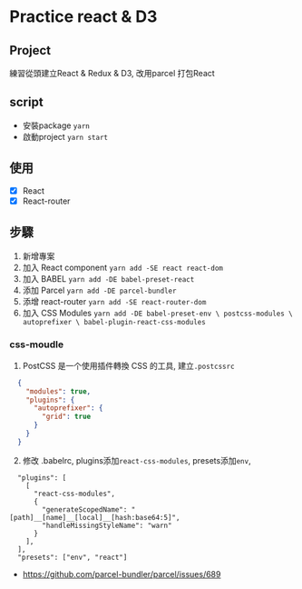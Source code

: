 # Practice react & D3

## Project
  練習從頭建立React & Redux & D3, 改用parcel 打包React

## script
  - 安裝package
    `yarn`
  - 啟動project
   `yarn start`

## 使用
  - [x] React
  - [x] React-router

## 步驟
  1. 新增專案
  2. 加入 React component
    `yarn add -SE react react-dom`
  3. 加入 BABEL
    `yarn add -DE babel-preset-react`
  4. 添加 Parcel
    `yarn add -DE parcel-bundler`
  5. 添增 react-router
    `yarn add -SE react-router-dom `
  6. 加入 CSS Modules
    `yarn add -DE babel-preset-env \
                  postcss-modules \
                  autoprefixer \
                  babel-plugin-react-css-modules`

### css-moudle
1. PostCSS 是一个使用插件轉換 CSS 的工具, 建立`.postcssrc`
``` json
  {
    "modules": true,
    "plugins": {
      "autoprefixer": {
        "grid": true
      }
    }
  }
```
2. 修改 .babelrc, plugins添加`react-css-modules`, presets添加`env`,
```
  "plugins": [
    [
      "react-css-modules",
      {
        "generateScopedName": "[path]__[name]__[local]__[hash:base64:5]",
        "handleMissingStyleName": "warn"
      }
    ],
  ],
  "presets": ["env", "react"]
```
  - https://github.com/parcel-bundler/parcel/issues/689
